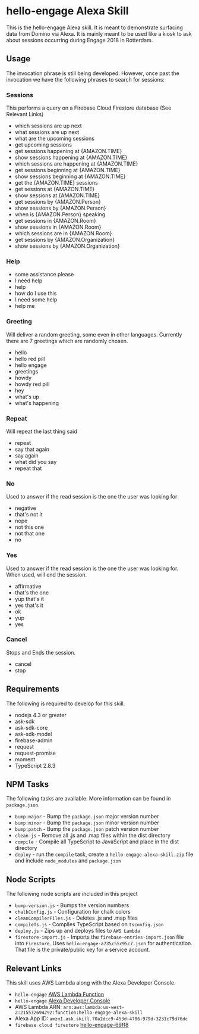 # hello-engage Alexa Skill

This is the hello-engage Alexa skill. It is meant to demonstrate surfacing data from Domino via Alexa. It is mainly meant to be used like a kiosk to ask about sessions occurring during Engage 2018 in Rotterdam.

## Usage

The invocation phrase is still being developed. However, once past the invocation we have the following phrases to search for sessions:

### Sessions

This performs a query on a Firebase Cloud Firestore database (See Relevant Links)

* which sessions are up next
* what sessions are up next
* what are the upcoming sessions
* get upcoming sessions
* get sessions happening at {AMAZON.TIME}
* show sessions happening at {AMAZON.TIME}
* which sessions are happening at {AMAZON.TIME}
* get sessions beginning at {AMAZON.TIME}
* show sessions beginning at {AMAZON.TIME}
* get the {AMAZON.TIME} sessions
* get sessions at {AMAZON.TIME}
* show sessions at {AMAZON.TIME}
* get sessions by {AMAZON.Person}
* show sessions by {AMAZON.Person}
* when is {AMAZON.Person} speaking
* get sessions in {AMAZON.Room}
* show sessions in {AMAZON.Room}
* which sessions are in {AMAZON.Room}
* get sessions by {AMAZON.Organization}
* show sessions by {AMAZON.Organization}

### Help

* some assistance please
* I need help
* help
* how do I use this
* I need some help
* help me

### Greeting

Will deliver a random greeting, some even in other languages. Currently there are 7 greetings which are randomly chosen.

* hello
* hello red pill
* hello engage
* greetings
* howdy
* howdy red pill
* hey
* what's up
* what's happening

### Repeat

Will repeat the last thing said

* repeat
* say that again
* say again
* what did you say
* repeat that

### No

Used to answer if the read session is the one the user was looking for

* negative
* that's not it
* nope
* not this one
* not that one
* no

### Yes

Used to answer if the read session is the one the user was looking for. When used, will end the session.

* affirmative
* that's the one
* yup that's it
* yes that's it
* ok
* yup
* yes


### Cancel

Stops and Ends the session.

* cancel
* stop

## Requirements

The following is required to develop for this skill.

* nodejs 4.3 or greater
* ask-sdk
* ask-sdk-core
* ask-sdk-model
* firebase-admin
* request
* request-promise
* moment
* TypeScript 2.8.3

## NPM Tasks

The following tasks are available. More information can be found in `package.json`.

* `bump:major` - Bump the `package.json` major version number
* `bump:minor` - Bump the `package.json` minor version number
* `bump:patch` - Bump the `package.json` patch version number
* `clean-js` - Remove all .js and .map files within the dist directory
* `compile` - Compile all TypeScript to JavaScript and place in the dist directory
* `deploy` - run the `compile` task, create a `hello-engage-alexa-skill.zip` file and include `node_modules` and `package.json`

## Node Scripts

The following node scripts are included in this project

* `bump-version.js` - Bumps the version numbers
* `chalkConfig.js` - Configuration for chalk colors
* `cleanCompilerFiles.js` - Deletes .js and .map files
* `compileTs.js` - Compiles TypeScript based on `tsconfig.json`
* `deploy.js` - Zips up and deploys files to `AWS Lambda`
* `firestore-import.js` - Imports the `firebase-entries-import.json` file into `Firestore`. Uses `hello-engage-a735c55c95c7.json` for authentication. That file is the private/public key for a service account.

## Relevant Links

This skill uses AWS Lambda along with the Alexa Developer Console.

* `hello-engage` [AWS Lambda Function](https://us-west-2.console.aws.amazon.com/lambda/home?region=us-west-2#/functions/hello-engage-alexa-skill?tab=graph)
* `hello-engage` [Alexa Developer Console](https://developer.amazon.com/alexa/console/ask/build/custom/amzn1.ask.skill.70a2dcc9-453d-4786-979d-3231c79d76dc/development/en_US/dashboard)
* AWS Lambda ARN: `arn:aws:lambda:us-west-2:215532694292:function:hello-engage-alexa-skill`
* Alexa App ID: `amzn1.ask.skill.70a2dcc9-453d-4786-979d-3231c79d76dc`
* `firebase cloud firestore` [hello-engage-69ff8](https://console.firebase.google.com/u/1/project/hello-engage-69ff8/overview)
